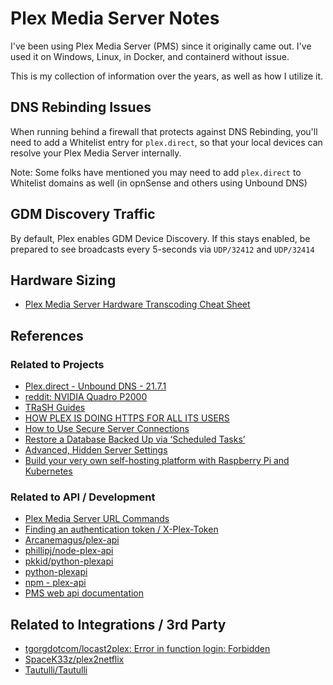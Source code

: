 # Plex Media Server Notes

I've been using Plex Media Server (PMS) since it originally came out. I've used it on Windows, Linux, in Docker, and containerd without issue.

This is my collection of information over the years, as well as how I utilize it.

## DNS Rebinding Issues

When running behind a firewall that protects against DNS Rebinding, you'll need to add a Whitelist entry for `plex.direct`, so that your local devices can resolve your Plex Media Server internally.

Note: Some folks have mentioned you may need to add `plex.direct` to Whitelist domains as well (in opnSense and others using Unbound DNS)

## GDM Discovery Traffic

By default, Plex enables GDM Device Discovery. If this stays enabled, be prepared to see broadcasts every 5-seconds via `UDP/32412` and `UDP/32414`

## Hardware Sizing

* [Plex Media Server Hardware Transcoding Cheat Sheet](https://www.elpamsoft.com/?p=Plex-Hardware-Transcoding)

## References

### Related to Projects

* [Plex.direct - Unbound DNS - 21.7.1](https://forum.opnsense.org/index.php?topic=24349.0)
* [reddit: NVIDIA Quadro P2000](https://www.reddit.com/r/PleX/comments/qgb49f/nvidia_quadro_p2000/)
* [TRaSH Guides](https://trash-guides.info/)
* [HOW PLEX IS DOING HTTPS FOR ALL ITS USERS](https://words.filippo.io/how-plex-is-doing-https-for-all-its-users/)
* [How to Use Secure Server Connections](https://support.plex.tv/articles/206225077-how-to-use-secure-server-connections/)
* [Restore a Database Backed Up via ‘Scheduled Tasks’](https://support.plex.tv/articles/202485658-restore-a-database-backed-up-via-scheduled-tasks/)
* [Advanced, Hidden Server Settings](https://support.plex.tv/articles/201105343-advanced-hidden-server-settings/)
* [Build your very own self-hosting platform with Raspberry Pi and Kubernetes](https://kauri.io/#build-your-very-own-self-hosting-platform-with-raspberry-pi-and-kubernetes-introduction/1229f21044ef4bff8df35875d6803776/a)

### Related to API / Development

* [Plex Media Server URL Commands](https://support.plex.tv/articles/201638786-plex-media-server-url-commands/)
* [Finding an authentication token / X-Plex-Token](https://support.plex.tv/articles/204059436-finding-an-authentication-token-x-plex-token/)
* [Arcanemagus/plex-api](https://github.com/Arcanemagus/plex-api/wiki)
* [phillipj/node-plex-api](https://github.com/phillipj/node-plex-api)
* [pkkid/python-plexapi](https://github.com/pkkid/python-plexapi)
* [python-plexapi](https://python-plexapi.readthedocs.io/en/latest/index.html)
* [npm - plex-api](https://www.npmjs.com/package/plex-api)
* [PMS web api documentation](https://forums.plex.tv/t/pms-web-api-documentation/62152)

## Related to Integrations / 3rd Party

* [tgorgdotcom/locast2plex: Error in function login: Forbidden](https://github.com/tgorgdotcom/locast2plex/issues/272)
* [SpaceK33z/plex2netflix](https://github.com/SpaceK33z/plex2netflix)
* [Tautulli/Tautulli](https://github.com/Tautulli/Tautulli)
